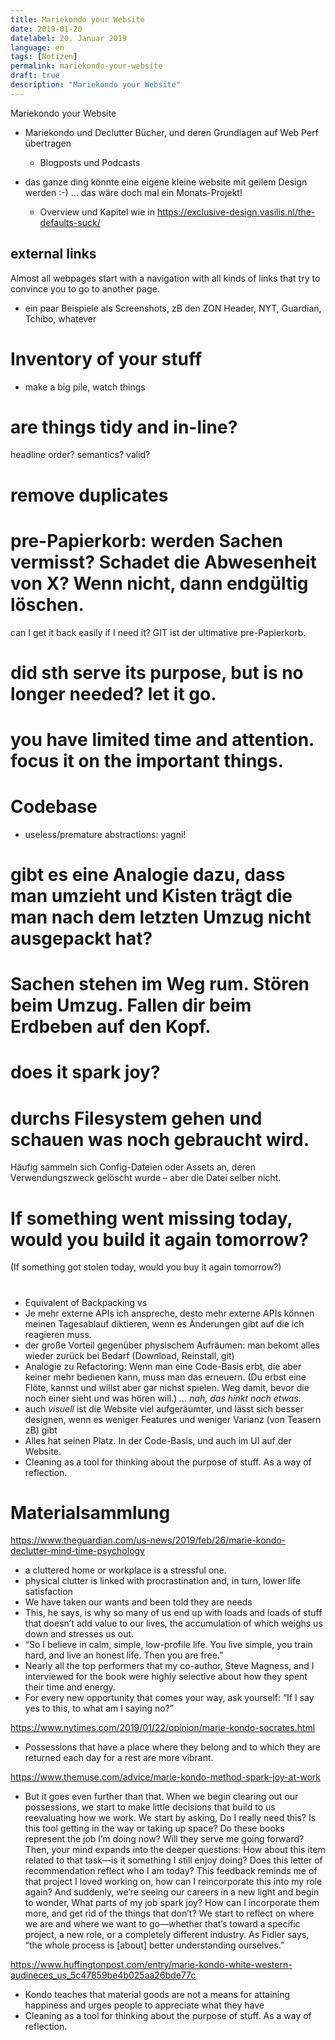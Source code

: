 ```yaml
---
title: Mariekondo your Website
date: 2019-01-20
datelabel: 20. Januar 2019
language: en
tags: [Notizen]
permalink: mariekondo-your-website
draft: true
description: "Mariekondo your Website"
---
```

Mariekondo your Website



- Mariekondo und Declutter Bücher, und deren Grundlagen auf Web Perf übertragen
  - Blogposts und Podcasts


- das ganze ding könnte eine eigene kleine website mit geilem Design werden :-) ... das wäre doch mal ein Monats-Projekt!
  - Overview und Kapitel wie in https://exclusive-design.vasilis.nl/the-defaults-suck/


## external links

Almost all webpages start with a navigation with all kinds of links that try to convince you to go to another page.

- ein paar Beispiele als Screenshots, zB den ZON Header, NYT, Guardian, Tchibo, whatever




# Inventory of your stuff

- make a big pile, watch things


# are things tidy and in-line?

headline order?
semantics?
valid?


# remove duplicates


# pre-Papierkorb: werden Sachen vermisst? Schadet die Abwesenheit von X? Wenn nicht, dann endgültig löschen.

can I get it back easily if I need it?
GIT ist der ultimative pre-Papierkorb.


# did sth serve its purpose, but is no longer needed? let it go.


# you have limited time and attention. focus it on the important things.


# Codebase

- useless/premature abstractions: yagni!


# gibt es eine Analogie dazu, dass man umzieht und Kisten trägt die man nach dem letzten Umzug nicht ausgepackt hat?


# Sachen stehen im Weg rum. Stören beim Umzug. Fallen dir beim Erdbeben auf den Kopf.


# does it spark joy?

# durchs Filesystem gehen und schauen was noch gebraucht wird.

Häufig sammeln sich Config-Dateien oder Assets an, deren Verwendungszweck gelöscht wurde – aber die Datei selber nicht.


# If something went missing today, would you build it again tomorrow?
(If something got stolen today, would you buy it again tomorrow?)

#

- Equivalent of Backpacking vs
- Je mehr externe APIs ich anspreche, desto mehr externe APIs können meinen Tagesablauf diktieren, wenn es Änderungen gibt auf die ich reagieren muss.
- der große Vorteil gegenüber physischem Aufräumen: man bekomt alles wieder zurück bei Bedarf (Download, Reinstall, git)
- Analogie zu Refactoring: Wenn man eine Code-Basis erbt, die aber keiner mehr bedienen kann, muss man das erneuern. (Du erbst eine Flöte, kannst und willst aber gar nichst spielen. Weg damit, bevor die noch einer sieht und was hören will.) _... nah, das hinkt noch etwas._
- auch _visuell_ ist die Website viel aufgeräumter, und lässt sich besser designen, wenn es weniger Features und weniger Varianz (von Teasern zB) gibt
- Alles hat seinen Platz. In der Code-Basis, und auch im UI auf der Website.
- Cleaning as a tool for thinking about the purpose of stuff. As a way of reflection.



# Materialsammlung

https://www.theguardian.com/us-news/2019/feb/26/marie-kondo-declutter-mind-time-psychology

- a cluttered home or workplace is a stressful one.
- physical clutter is linked with procrastination and, in turn, lower life satisfaction
- We have taken our wants and been told they are needs
- This, he says, is why so many of us end up with loads and loads of stuff that doesn’t add value to our lives, the accumulation of which weighs us down and stresses us out.
- “So I believe in calm, simple, low-profile life. You live simple, you train hard, and live an honest life. Then you are free.”
- Nearly all the top performers that my co-author, Steve Magness, and I interviewed for the book were highly selective about how they spent their time and energy.
- For every new opportunity that comes your way, ask yourself: “If I say yes to this, to what am I saying no?”


https://www.nytimes.com/2019/01/22/opinion/marie-kondo-socrates.html

- Possessions that have a place where they belong and to which they are returned each day for a rest are more vibrant.


https://www.themuse.com/advice/marie-kondo-method-spark-joy-at-work

- But it goes even further than that. When we begin clearing out our possessions, we start to make little decisions that build to us reevaluating how we work. We start by asking, Do I really need this? Is this tool getting in the way or taking up space? Do these books represent the job I’m doing now? Will they serve me going forward? Then, your mind expands into the deeper questions: How about this item related to that task—is it something I still enjoy doing? Does this letter of recommendation reflect who I am today? This feedback reminds me of that project I loved working on, how can I reincorporate this into my role again? And suddenly, we’re seeing our careers in a new light and begin to wonder, What parts of my job spark joy? How can I incorporate them more, and get rid of the things that don’t? We start to reflect on where we are and where we want to go—whether that’s toward a specific project, a new role, or a completely different industry. As Fidler says, “the whole process is [about] better understanding ourselves.”


https://www.huffingtonpost.com/entry/marie-kondo-white-western-audineces_us_5c47859be4b025aa26bde77c

- Kondo teaches that material goods are not a means for attaining happiness and urges people to appreciate what they have
- Cleaning as a tool for thinking about the purpose of stuff. As a way of reflection.



